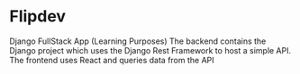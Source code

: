 # Flipdev
Django FullStack App (Learning Purposes)
The backend contains the Django project which uses the Django Rest Framework to host a simple API. The frontend uses React and queries data from the API
